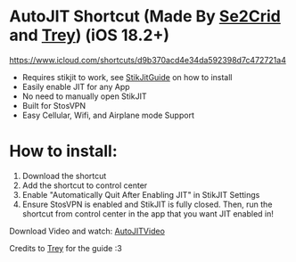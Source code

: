 # AutoJIT Shortcut (Made By [Se2Crid](https://github.com/se2crid) and [Trey](https://github.com/TreyHam27)) (iOS 18.2+)
https://www.icloud.com/shortcuts/d9b370acd4e34da592398d7c472721a4
- Requires stikjit to work, see [StikJitGuide](https://github.com/daisuke1227/guide-to-use-StikJIT/blob/main/StikJIT.md) on how to install
- Easily enable JIT for any App
- No need to manually open StikJIT
- Built for StosVPN
- Easy Cellular, Wifi, and Airplane mode Support

# How to install:
1. Download the shortcut
2. Add the shortcut to control center
3. Enable "Automatically Quit After Enabling JIT" in StikJIT Settings
4. Ensure StosVPN is enabled and StikJIT is fully closed. Then, run the shortcut from control center in the app that you want JIT enabled in! 

Download Video and watch: [AutoJITVideo](https://github.com/daisuke1227/guide-to-use-StikJIT/releases/download/videos/AutoJIT.mov)

Credits to [Trey](https://github.com/TreyHam27) for the guide :3
